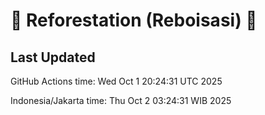 
# 🌳 Reforestation (Reboisasi) 🌲

## Last Updated

GitHub Actions time: Wed Oct  1 20:24:31 UTC 2025

Indonesia/Jakarta time: Thu Oct  2 03:24:31 WIB 2025
